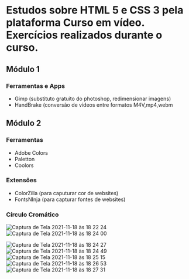 # Estudos sobre HTML 5 e CSS 3 pela plataforma Curso em vídeo. Exercícios realizados durante o curso.
## Módulo 1
### Ferramentas e Apps
 - Gimp (substituto gratuito do photoshop, redimensionar imagens)
 - HandBrake (conversão de vídeos entre formatos M4V,mp4,webm
## Módulo 2 
### Ferramentas 
 - Adobe Colors
 - Paletton
 - Coolors
### Extensões
 - ColorZilla (para caputurar cor de websites)
 - FontsNInja (para capturar fontes de websites)
### Círculo Cromático
![Captura de Tela 2021-11-18 às 18 22 24](https://user-images.githubusercontent.com/91977484/142498779-57e8ba94-7561-4624-9f80-e0b821a1b54c.png)
![Captura de Tela 2021-11-18 às 18 24 00](https://user-images.githubusercontent.com/91977484/142498980-8e31b070-f3a5-42b2-b031-ae889fbc0244.png)

![Captura de Tela 2021-11-18 às 18 24 27](https://user-images.githubusercontent.com/91977484/142499206-b73c1597-e568-4f46-aa95-4b57fb00f0ce.png)
![Captura de Tela 2021-11-18 às 18 24 49](https://user-images.githubusercontent.com/91977484/142499210-4e37a92e-1a23-4b39-b600-a90853672402.png)
![Captura de Tela 2021-11-18 às 18 25 15](https://user-images.githubusercontent.com/91977484/142499211-80726971-4b48-4f18-837a-d8516eadd128.png)
![Captura de Tela 2021-11-18 às 18 26 53](https://user-images.githubusercontent.com/91977484/142499462-4095040d-e429-403f-a15d-3ba3eae43d4c.png)
![Captura de Tela 2021-11-18 às 18 27 31](https://user-images.githubusercontent.com/91977484/142499467-9a9856e3-6a66-47ae-99c2-016ab52b74db.png)

